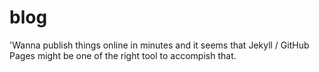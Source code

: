 # blog
'Wanna publish things online in minutes and it seems that Jekyll / GitHub Pages might be one of the right tool to accompish that.
